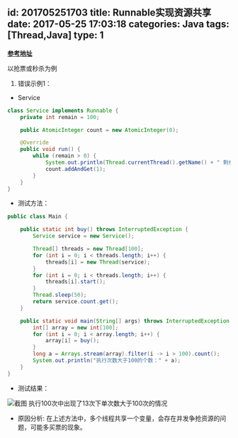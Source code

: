 id: 201705251703
title: Runnable实现资源共享
date: 2017-05-25 17:03:18
categories: Java
tags: [Thread,Java]
type: 1
---------
**[参考地址](http://www.cnblogs.com/skywang12345/p/3479063.html)**

以抢票或秒杀为例
1. 错误示例1：
* Service
```java
class Service implements Runnable {
    private int remain = 100;

    public AtomicInteger count = new AtomicInteger(0);

    @Override
    public void run() {
        while (remain > 0) {
            System.out.println(Thread.currentThread().getName() + " 剩余：" + this.remain--);
            count.addAndGet(1);
        }
    }
}
```
* 测试方法：
```java
public class Main {

    public static int buy() throws InterruptedException {
        Service service = new Service();

        Thread[] threads = new Thread[100];
        for (int i = 0; i < threads.length; i++) {
            threads[i] = new Thread(service);
        }
        for (int i = 0; i < threads.length; i++) {
            threads[i].start();
        }
        Thread.sleep(50);
        return service.count.get();
    }

    public static void main(String[] args) throws InterruptedException {
        int[] array = new int[100];
        for (int i = 0; i < array.length; i++) {
            array[i] = buy();
        }
        long a = Arrays.stream(array).filter(i -> i > 100).count();
        System.out.println("执行次数大于100的个数：" + a);
    }
}
```
* 测试结果：

![截图](https://file.wf2311.com/2017/05/25/17/QQ截图20170525171025.png )
执行100次中出现了13次下单次数大于100次的情况

* 原因分析:
在上述方法中，多个线程共享一个变量，会存在并发争抢资源的问题，可能多买票的现象。

